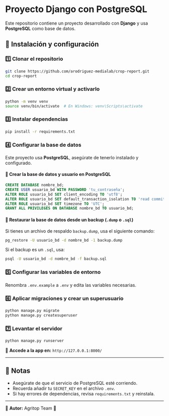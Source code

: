 # Proyecto Django con PostgreSQL

Este repositorio contiene un proyecto desarrollado con **Django** y usa **PostgreSQL** como base de datos.

## 🚀 Instalación y configuración

### 1️⃣ Clonar el repositorio
```bash
git clone https://github.com/arodriguez-medialab/crop-report.git
cd crop-report
```

### 2️⃣ Crear un entorno virtual y activarlo
```bash
python -m venv venv
source venv/bin/activate  # En Windows: venv\Scripts\activate
```

### 3️⃣ Instalar dependencias
```bash
pip install -r requirements.txt
```

### 4️⃣ Configurar la base de datos
Este proyecto usa **PostgreSQL**, asegúrate de tenerlo instalado y configurado.

#### 🔹 Crear la base de datos y usuario en PostgreSQL
```sql
CREATE DATABASE nombre_bd;
CREATE USER usuario_bd WITH PASSWORD 'tu_contraseña';
ALTER ROLE usuario_bd SET client_encoding TO 'utf8';
ALTER ROLE usuario_bd SET default_transaction_isolation TO 'read committed';
ALTER ROLE usuario_bd SET timezone TO 'UTC';
GRANT ALL PRIVILEGES ON DATABASE nombre_bd TO usuario_bd;
```

#### 🔹 Restaurar la base de datos desde un backup (`.dump` o `.sql`)
Si tienes un archivo de respaldo `backup.dump`, usa el siguiente comando:
```bash
pg_restore -U usuario_bd -d nombre_bd -1 backup.dump
```
Si el backup es un `.sql`, usa:
```bash
psql -U usuario_bd -d nombre_bd -f backup.sql
```

### 5️⃣ Configurar las variables de entorno
Renombra `.env.example` a `.env` y edita las variables necesarias.

### 6️⃣ Aplicar migraciones y crear un superusuario
```bash
python manage.py migrate
python manage.py createsuperuser
```

### 7️⃣ Levantar el servidor
```bash
python manage.py runserver
```

🔗 **Accede a la app en:** `http://127.0.0.1:8000/`

---
## 📌 Notas
- Asegúrate de que el servicio de PostgreSQL esté corriendo.
- Recuerda añadir tu `SECRET_KEY` en el archivo `.env`.
- Si hay errores de dependencias, revisa `requirements.txt` y reinstala.

---
📌 **Autor:** Agritop Team 🚀

